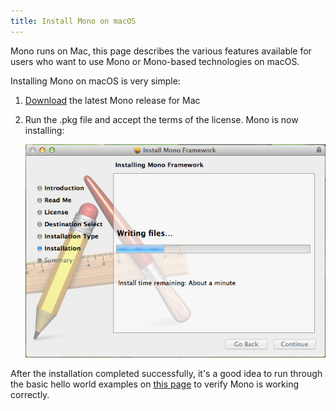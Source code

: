 ```yaml
---
title: Install Mono on macOS
---
```


Mono runs on Mac, this page describes the various features available for users who want to use Mono or Mono-based technologies on macOS.

Installing Mono on macOS is very simple:

1.  [Download](/download/stable/#download-mac) the latest Mono release for Mac
2.  Run the .pkg file and accept the terms of the license. Mono is now installing:

    [![mono-mac-install.png](/images/mono-mac-install.png)](/images/mono-mac-install.png)

After the installation completed successfully, it's a good idea to run through the basic hello world examples on [this page](/docs/getting-started/mono-basics/) to verify Mono is working correctly.
